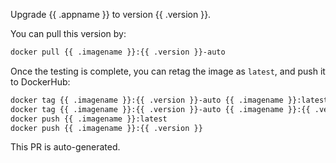           
Upgrade {{ .appname }} to version {{ .version }}.

You can pull this version by:

```bash
docker pull {{ .imagename }}:{{ .version }}-auto
```

Once the testing is complete, you can retag the image as `latest`, and push it to DockerHub:

```bash
docker tag {{ .imagename }}:{{ .version }}-auto {{ .imagename }}:latest
docker tag {{ .imagename }}:{{ .version }}-auto {{ .imagename }}:{{ .version }}
docker push {{ .imagename }}:latest
docker push {{ .imagename }}:{{ .version }}
```

This PR is auto-generated.
